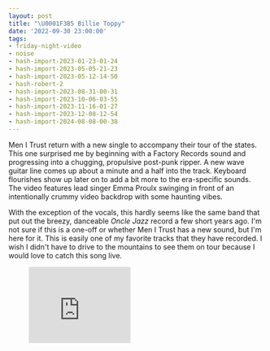 ```yaml
---
layout: post
title: "\U0001F3B5 Billie Toppy"
date: '2022-09-30 23:00:00'
tags:
- friday-night-video
- noise
- hash-import-2023-01-23-01-24
- hash-import-2023-05-05-21-23
- hash-import-2023-05-12-14-50
- hash-robert-2
- hash-import-2023-08-31-00-31
- hash-import-2023-10-06-03-55
- hash-import-2023-11-16-01-27
- hash-import-2023-12-08-12-54
- hash-import-2024-08-08-00-38
---
```


Men I Trust return with a new single to accompany their tour of the states. This one surprised me by beginning with a Factory Records sound and progressing into a chugging, propulsive post-punk ripper. A new wave guitar line comes up about a minute and a half into the track. Keyboard flourishes show up later on to add a bit more to the era-specific sounds. The video features lead singer Emma Proulx swinging in front of an intentionally crummy video backdrop with some haunting vibes.

With the exception of the vocals, this hardly seems like the same band that put out the breezy, danceable _Oncle Jazz_ record a few short years ago. I'm not sure if this is a one-off or whether Men I Trust has a new sound, but I'm here for it. This is easily one of my favorite tracks that they have recorded. I wish I didn't have to drive to the mountains to see them on tour because I would love to catch this song live.

<figure class="kg-card kg-embed-card"><iframe width="200" height="150" src="https://www.youtube.com/embed/HAK5D3drObI?feature=oembed" frameborder="0" allow="accelerometer; autoplay; clipboard-write; encrypted-media; gyroscope; picture-in-picture" allowfullscreen title="Men I Trust - Billie Toppy"></iframe></figure>